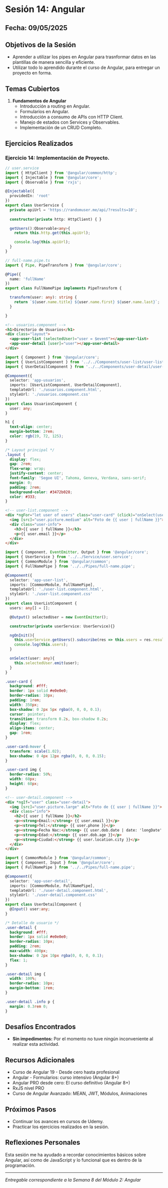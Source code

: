 # Sesión 14: Angular

## Fecha: 09/05/2025

## Objetivos de la Sesión

- Aprender a utilizar los pipes en Angular para trasnformar datos en las plantillas de manera sencilla y eficiente.
- Utilizar todo lo aprendido durante el curso de Angular, para entregar un proyecto en forma. 

## Temas Cubiertos

1. **Fundamentos de Angular**
   - Introducción  a routing en Angular.
   - Formularios en Angular.
   - Introducción a consumo de APIs con HTTP Client.
   - Manejo de estados con Services y Observables.
   - Implementación de un CRUD Completo.

## Ejercicios Realizados

### Ejercicio 14: Implementación de Proyecto.

```ts
// user.service
import { HttpClient } from '@angular/common/http';
import { Injectable } from '@angular/core';
import { Observable } from 'rxjs';

@Injectable({
  providedIn: 'root'
})
export class UserService {
  private apiUrl = 'https://randomuser.me/api/?results=10';
  
  constructor(private http: HttpClient) { }

  getUsers():Observable<any>{
    return this.http.get(this.apiUrl);

    console.log(this.apiUrl);
  }
}
```

```ts
// full-name.pipe.ts
import { Pipe, PipeTransform } from '@angular/core';

@Pipe({
  name: 'fullName'
})
export class FullNamePipe implements PipeTransform {

  transform(user: any): string {
    return `${user.name.title} ${user.name.first} ${user.name.last}`;
  }

}
```

```html
<!-- usuarios.component -->
<h1>Directorio de Usuarios</h1>
<div class="layout">
  <app-user-list (selectedUser)="user = $event"></app-user-list>
  <app-user-detail [user]="user"></app-user-detail>
</div>
```

```ts
import { Component } from '@angular/core';
import { UserListComponent } from '../../Components/user-list/user-list.component';
import { UserDetailComponent } from '../../Components/user-detail/user-detail.component';

@Component({
  selector: 'app-usuarios',
  imports: [UserListComponent, UserDetailComponent],
  templateUrl: './usuarios.component.html',
  styleUrl: './usuarios.component.css'
})
export class UsuariosComponent {
  user: any;
}
```

```css
h1 {
  text-align: center;
  margin-bottom: 2rem;
  color: rgb(19, 72, 125);
}

/* Layout principal */
.layout {
  display: flex;
  gap: 2rem;
  flex-wrap: wrap;
  justify-content: center;
  font-family: 'Segoe UI', Tahoma, Geneva, Verdana, sans-serif;
  margin: 0;
  padding: 2rem;
  background-color: #3472b028;
  color: #333;
}
```

```html
<!-- user-list.component -->
<div *ngFor="let user of users" class="user-card" (click)="onSelect(user)">
  <img [src]="user.picture.medium" alt="Foto de {{ user | fullName }}">
  <div class="user-info">
    <h3>{{ user | fullName }}</h3>
    <p>{{ user.email }}</p>
  </div>
</div>
```

```ts
import { Component, EventEmitter, Output } from '@angular/core';
import { UserService } from '../../Service/user.service';
import { CommonModule } from '@angular/common';
import { FullNamePipe } from '../../Pipes/full-name.pipe';

@Component({
  selector: 'app-user-list',
  imports: [CommonModule, FullNamePipe],
  templateUrl: './user-list.component.html',
  styleUrl: './user-list.component.css'
})
export class UserListComponent {
  users: any[] = [];

  @Output() selectedUser = new EventEmitter();

  constructor(private userService: UserService){}

  ngOnInit(){
    this.userService.getUsers().subscribe(res => this.users = res.results);
    console.log(this.users);
  }

  onSelect(user: any){
    this.selectedUser.emit(user);
  }
}
```

```css
.user-card {
  background: #fff;
  border: 1px solid #e0e0e0;
  border-radius: 10px;
  padding: 1rem;
  width: 350px;
  box-shadow: 0 2px 5px rgba(0, 0, 0, 0.1);
  cursor: pointer;
  transition: transform 0.2s, box-shadow 0.2s;
  display: flex;
  align-items: center;
  gap: 1rem;
}

.user-card:hover {
  transform: scale(1.02);
  box-shadow: 0 4px 12px rgba(0, 0, 0, 0.15);
}

.user-card img {
  border-radius: 50%;
  width: 60px;
  height: 60px;
}
```

```html
<!-- user-detail.component -->
<div *ngIf="user" class="user-detail">
  <img [src]="user.picture.large" alt="Foto de {{ user | fullName }}">
  <div class="info">
    <h2>{{ user | fullName }}</h2>
    <p><strong>Email:</strong> {{ user.email }}</p>
    <p><strong>Tel:</strong> {{ user.phone }}</p>
    <p><strong>Fecha Nac:</strong> {{ user.dob.date | date: 'longDate' }}</p>
    <p><strong>Edad:</strong> {{ user.dob.age }}</p>
    <p><strong>Ciudad:</strong> {{ user.location.city }}</p>
  </div>
</div>
```

```ts
import { CommonModule } from '@angular/common';
import { Component, Input } from '@angular/core';
import { FullNamePipe } from '../../Pipes/full-name.pipe';

@Component({
  selector: 'app-user-detail',
  imports: [CommonModule, FullNamePipe],
  templateUrl: './user-detail.component.html',
  styleUrl: './user-detail.component.css'
})
export class UserDetailComponent {
  @Input() user:any;
}
```

```css
/* Detalle de usuario */
.user-detail {
  background: #fff;
  border: 1px solid #e0e0e0;
  border-radius: 10px;
  padding: 2rem;
  max-width: 400px;
  box-shadow: 0 2px 10px rgba(0, 0, 0, 0.1);
  flex: 1;
}

.user-detail img {
  width: 100%;
  border-radius: 10px;
  margin-bottom: 1rem;
}

.user-detail .info p {
  margin: 0.3rem 0;
}
```

## Desafíos Encontrados

- **Sin impedimentos:** Por el momento no tuve ningún inconveniente al realizar esta actividad.  

## Recursos Adicionales

- Curso de Angular 19 - Desde cero hasta profesional
- Angular - Formularios: curso intensivo (Angular 8+)
- Angular PRO desde cero: El curso definitivo (Angular 8+)
- RxJS nivel PRO
- Curso de Angular Avanzado: MEAN, JWT, Módulos, Animaciones

## Próximos Pasos

- Continuar los avances en cursos de Udemy. 
- Practicar los ejercicios realizados en la sesión.

## Reflexiones Personales

Esta sesión me ha ayudado a recordar conocimientos básicos sobre Angular, así como de JavaScript y lo funcional que es dentro de la programación.

---

*Entregable correspondiente a la Semana 8 del Módulo 2: Angular*